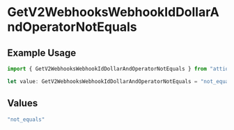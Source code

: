 # GetV2WebhooksWebhookIdDollarAndOperatorNotEquals

## Example Usage

```typescript
import { GetV2WebhooksWebhookIdDollarAndOperatorNotEquals } from "attio-js/models/operations/getv2webhookswebhookid.js";

let value: GetV2WebhooksWebhookIdDollarAndOperatorNotEquals = "not_equals";
```

## Values

```typescript
"not_equals"
```